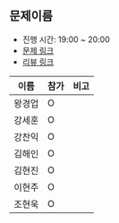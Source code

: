 ## 문제이름
- 진행 시간: 19:00 ~ 20:00
- [문제 링크]()
- [리뷰 링크]()

|이름|참가|비고|
|-----|------|-----|
|왕경업|O||
|강세훈|O||
|강찬익|O||
|김해인|O||
|김현진|O||
|이현주|O||
|조현욱|O||